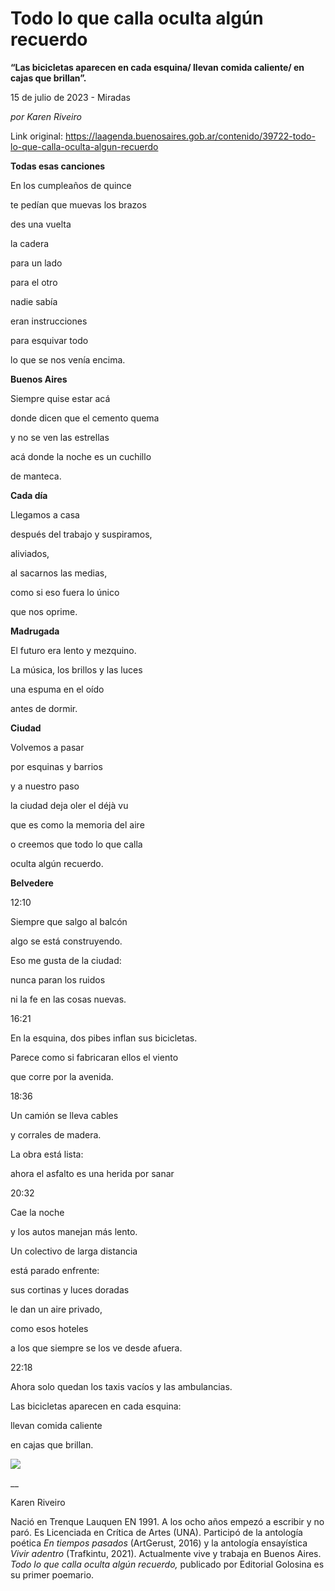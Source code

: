 # Todo lo que calla oculta algún recuerdo

**“Las bicicletas aparecen en cada esquina/ llevan comida caliente/ en cajas que brillan”.**

15 de julio de 2023 - Miradas

_por Karen Riveiro_

Link original: https://laagenda.buenosaires.gob.ar/contenido/39722-todo-lo-que-calla-oculta-algun-recuerdo



**Todas esas canciones**




En los cumpleaños de quince




te pedían que muevas los brazos




des una vuelta




la cadera




para un lado




para el otro




nadie sabía




eran instrucciones




para esquivar todo




lo que se nos venía encima.




**Buenos Aires**




Siempre quise estar acá




donde dicen que el cemento quema




y no se ven las estrellas




acá donde la noche es un cuchillo




de manteca.




**Cada día**




Llegamos a casa




después del trabajo y suspiramos,




aliviados,




al sacarnos las medias,




como si eso fuera lo único




que nos oprime.




**Madrugada**




El futuro era lento y mezquino.




La música, los brillos y las luces




una espuma en el oído




antes de dormir.




**Ciudad**




Volvemos a pasar




por esquinas y barrios




y a nuestro paso




la ciudad deja oler el déjà vu




que es como la memoria del aire




o creemos que todo lo que calla




oculta algún recuerdo.




**Belvedere**




12:10




Siempre que salgo al balcón




algo se está construyendo.




Eso me gusta de la ciudad:




nunca paran los ruidos




ni la fe en las cosas nuevas.




16:21




En la esquina, dos pibes inflan sus bicicletas.




Parece como si fabricaran ellos el viento




que corre por la avenida.




18:36




Un camión se lleva cables




y corrales de madera.




La obra está lista:




ahora el asfalto es una herida por sanar




20:32




Cae la noche




y los autos manejan más lento.




Un colectivo de larga distancia




está parado enfrente:




sus cortinas y luces doradas




le dan un aire privado,




como esos hoteles




a los que siempre se los ve desde afuera.




22:18




Ahora solo quedan los taxis vacíos y las ambulancias.




Las bicicletas aparecen en cada esquina:




llevan comida caliente




en cajas que brillan.




![](https://cdn.feater.me/files/images/2059361/74e7bf32-7a23-457c-b8cf-29a864387fa6.png)




\_\_




Karen Riveiro




Nació en Trenque Lauquen EN 1991. A los ocho años empezó a escribir y no paró. Es Licenciada en Crítica de Artes (UNA). Participó de la antología poética *En tiempos pasados* (ArtGerust, 2016) y la antología ensayística *Vivir adentro* (Trafkintu, 2021). Actualmente vive y trabaja en Buenos Aires. *Todo lo que calla oculta algún recuerdo,* publicado por Editorial Golosina es su primer poemario.



